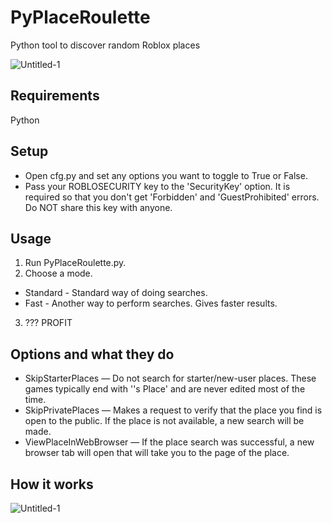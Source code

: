 # PyPlaceRoulette
Python tool to discover random Roblox places


![Untitled-1](https://github.com/splatert/PyPlaceRoulette/assets/82643571/79493831-ac76-4386-9314-46ea6c19700c)




## Requirements
Python


## Setup
- Open cfg.py and set any options you want to toggle to True or False.
- Pass your ROBLOSECURITY key to the 'SecurityKey' option. It is required so that you don't get 'Forbidden' and 'GuestProhibited' errors. Do NOT share this key with anyone.


## Usage
1. Run PyPlaceRoulette.py.
2. Choose a mode.
 - Standard - Standard way of doing searches.
 - Fast - Another way to perform searches. Gives faster results.
3. ??? PROFIT


## Options and what they do
- SkipStarterPlaces — Do not search for starter/new-user places. These games typically end with '<username>'s Place' and are never edited most of the time.
- SkipPrivatePlaces — Makes a request to verify that the place you find is open to the public. If the place is not available, a new search will be made.
- ViewPlaceInWebBrowser — If the place search was successful, a new browser tab will open that will take you to the page of the place.

## How it works
![Untitled-1](https://github.com/splatert/PyPlaceRoulette/assets/82643571/c1c127fc-68cf-4fe4-92b2-a024ce75cad3)
